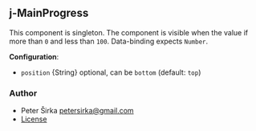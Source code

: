 ## j-MainProgress

This component is singleton. The component is visible when the value if more than `0` and less than `100`. Data-binding expects `Number`.

__Configuration__:

- `position` {String} optional, can be `bottom` (default: `top`)

### Author

- Peter Širka <petersirka@gmail.com>
- [License](https://www.totaljs.com/license/)
